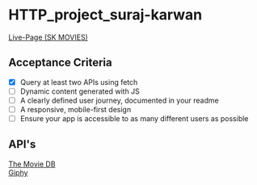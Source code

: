 # HTTP_project_suraj-karwan

[Live-Page (SK MOVIES)](https://fac25.github.io/HTTP_project_suraj-karwan/)

## Acceptance Criteria

* [x] Query at least two APIs using fetch
* [ ] Dynamic content generated with JS
* [ ] A clearly defined user journey, documented in your readme
* [ ] A responsive, mobile-first design
* [ ] Ensure your app is accessible to as many different users as possible

## API's
[The Movie DB](https://www.themoviedb.org/)<br>
[Giphy](https://developers.giphy.com/)
